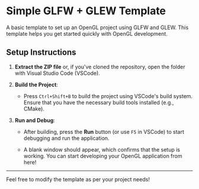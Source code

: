 # Simple GLFW + GLEW Template

A basic template to set up an OpenGL project using GLFW and GLEW. This template helps you get started quickly with OpenGL development.

## Setup Instructions

1. **Extract the ZIP file** or, if you've cloned the repository, open the folder with Visual Studio Code (VSCode).
   
2. **Build the Project**: 
   - Press `Ctrl+Shift+B` to build the project using VSCode's build system. Ensure that you have the necessary build tools installed (e.g., CMake).

3. **Run and Debug**: 
   - After building, press the **Run** button (or use `F5` in VSCode) to start debugging and run the application.
   
   - A blank window should appear, which confirms that the setup is working. You can start developing your OpenGL application from here!

---

Feel free to modify the template as per your project needs!
